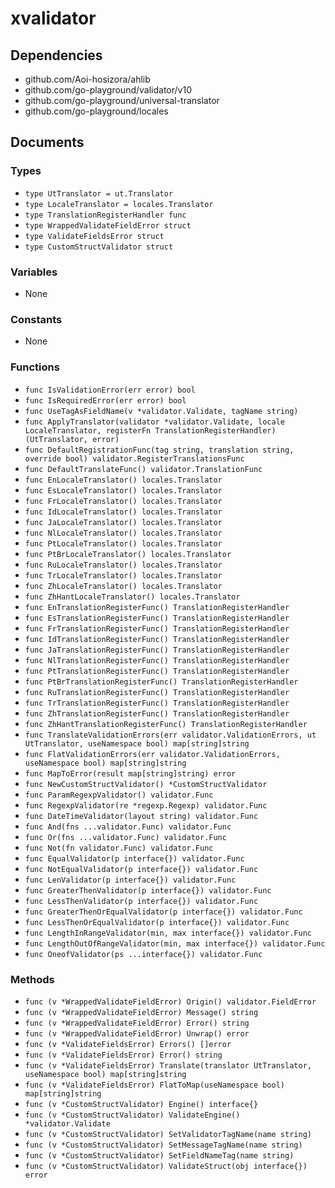 # xvalidator

## Dependencies

+ github.com/Aoi-hosizora/ahlib
+ github.com/go-playground/validator/v10
+ github.com/go-playground/universal-translator
+ github.com/go-playground/locales

## Documents

### Types

+ `type UtTranslator = ut.Translator`
+ `type LocaleTranslator = locales.Translator`
+ `type TranslationRegisterHandler func`
+ `type WrappedValidateFieldError struct`
+ `type ValidateFieldsError struct`
+ `type CustomStructValidator struct`

### Variables

+ None

### Constants

+ None

### Functions

+ `func IsValidationError(err error) bool`
+ `func IsRequiredError(err error) bool`
+ `func UseTagAsFieldName(v *validator.Validate, tagName string)`
+ `func ApplyTranslator(validator *validator.Validate, locale LocaleTranslator, registerFn TranslationRegisterHandler) (UtTranslator, error)`
+ `func DefaultRegistrationFunc(tag string, translation string, override bool) validator.RegisterTranslationsFunc`
+ `func DefaultTranslateFunc() validator.TranslationFunc`
+ `func EnLocaleTranslator() locales.Translator`
+ `func EsLocaleTranslator() locales.Translator`
+ `func FrLocaleTranslator() locales.Translator`
+ `func IdLocaleTranslator() locales.Translator`
+ `func JaLocaleTranslator() locales.Translator`
+ `func NlLocaleTranslator() locales.Translator`
+ `func PtLocaleTranslator() locales.Translator`
+ `func PtBrLocaleTranslator() locales.Translator`
+ `func RuLocaleTranslator() locales.Translator`
+ `func TrLocaleTranslator() locales.Translator`
+ `func ZhLocaleTranslator() locales.Translator`
+ `func ZhHantLocaleTranslator() locales.Translator`
+ `func EnTranslationRegisterFunc() TranslationRegisterHandler`
+ `func EsTranslationRegisterFunc() TranslationRegisterHandler`
+ `func FrTranslationRegisterFunc() TranslationRegisterHandler`
+ `func IdTranslationRegisterFunc() TranslationRegisterHandler`
+ `func JaTranslationRegisterFunc() TranslationRegisterHandler`
+ `func NlTranslationRegisterFunc() TranslationRegisterHandler`
+ `func PtTranslationRegisterFunc() TranslationRegisterHandler`
+ `func PtBrTranslationRegisterFunc() TranslationRegisterHandler`
+ `func RuTranslationRegisterFunc() TranslationRegisterHandler`
+ `func TrTranslationRegisterFunc() TranslationRegisterHandler`
+ `func ZhTranslationRegisterFunc() TranslationRegisterHandler`
+ `func ZhHantTranslationRegisterFunc() TranslationRegisterHandler`
+ `func TranslateValidationErrors(err validator.ValidationErrors, ut UtTranslator, useNamespace bool) map[string]string`
+ `func FlatValidationErrors(err validator.ValidationErrors, useNamespace bool) map[string]string`
+ `func MapToError(result map[string]string) error`
+ `func NewCustomStructValidator() *CustomStructValidator`
+ `func ParamRegexpValidator() validator.Func`
+ `func RegexpValidator(re *regexp.Regexp) validator.Func`
+ `func DateTimeValidator(layout string) validator.Func`
+ `func And(fns ...validator.Func) validator.Func`
+ `func Or(fns ...validator.Func) validator.Func`
+ `func Not(fn validator.Func) validator.Func`
+ `func EqualValidator(p interface{}) validator.Func`
+ `func NotEqualValidator(p interface{}) validator.Func`
+ `func LenValidator(p interface{}) validator.Func`
+ `func GreaterThenValidator(p interface{}) validator.Func`
+ `func LessThenValidator(p interface{}) validator.Func`
+ `func GreaterThenOrEqualValidator(p interface{}) validator.Func`
+ `func LessThenOrEqualValidator(p interface{}) validator.Func`
+ `func LengthInRangeValidator(min, max interface{}) validator.Func`
+ `func LengthOutOfRangeValidator(min, max interface{}) validator.Func`
+ `func OneofValidator(ps ...interface{}) validator.Func`

### Methods

+ `func (v *WrappedValidateFieldError) Origin() validator.FieldError`
+ `func (v *WrappedValidateFieldError) Message() string`
+ `func (v *WrappedValidateFieldError) Error() string`
+ `func (v *WrappedValidateFieldError) Unwrap() error`
+ `func (v *ValidateFieldsError) Errors() []error`
+ `func (v *ValidateFieldsError) Error() string `
+ `func (v *ValidateFieldsError) Translate(translator UtTranslator, useNamespace bool) map[string]string`
+ `func (v *ValidateFieldsError) FlatToMap(useNamespace bool) map[string]string`
+ `func (v *CustomStructValidator) Engine() interface{}`
+ `func (v *CustomStructValidator) ValidateEngine() *validator.Validate`
+ `func (v *CustomStructValidator) SetValidatorTagName(name string)`
+ `func (v *CustomStructValidator) SetMessageTagName(name string)`
+ `func (v *CustomStructValidator) SetFieldNameTag(name string)`
+ `func (v *CustomStructValidator) ValidateStruct(obj interface{}) error`
